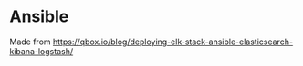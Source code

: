 # Ansible

Made from https://qbox.io/blog/deploying-elk-stack-ansible-elasticsearch-kibana-logstash/
